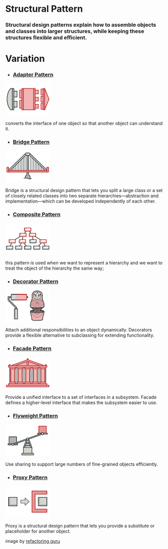 # Structural Pattern
### Structural design patterns explain how to assemble objects and classes into larger structures, while keeping these structures flexible and efficient.

# Variation

- ### [Adapter Pattern](../../../tree/main/Structural/Adapter)

![Visual Diagram Adapter Pattern](img/adapter-mini.png)

converts the interface of one object so that another object can understand it.

- ### [Bridge Pattern](../../../tree/main/Structural/Bridge)

![Visual Diagram Bridge Pattern](img/bridge-mini.png)

Bridge is a structural design pattern that lets you split a large
class or a set of closely related classes into two separate
hierarchies—abstraction and implementation—which can be
developed independently of each other.

- ### [Composite Pattern](../../../tree/main/Structural/Composite)

![Visual Diagram Composite Pattern](img/composite-mini.png)

this pattern is used when we want to represent a hierarchy and we want to treat the object of the hierarchy the same way;

- ### [Decorator Pattern](../../../tree/main/Structural/Decorator)

![Visual Diagram Decorator Pattern](img/decorator-mini.png)

Attach additional responsibilities to an object dynamically. Decorators provide a
flexible alternative to subclassing for extending functionality.

- ### [Facade Pattern](../../../tree/main/Structural/Facade)

![Visual Diagram Facade Pattern](img/facade-mini.png)

Provide a unified interface to a set of interfaces in a subsystem. Facade defines a
higher-level interface that makes the subsystem easier to use.

- ### [Flyweight Pattern](../../../tree/main/Structural/Flyweight)

![Visual Diagram Flyweight Pattern](img/flyweight-mini.png)

Use sharing to support large numbers of fine-grained objects efficiently.

- ### [Proxy Pattern](../../../tree/main/Structural/Proxy)

![Visual Diagram Proxy Pattern](img/proxy-mini.png)

Proxy is a structural design pattern that lets you provide a
substitute or placeholder for another object.



image by [refactoring guru](https://refactoring.guru)

  
  

